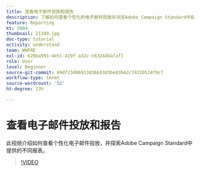 ```yaml
---
title: 查看电子邮件投放和报告
description: 了解如何查看个性化的电子邮件投放并浏览Adobe Campaign Standard中提供的不同报表。
feature: Reporting
kt: 3904
thumbnail: 21389.jpg
doc-type: tutorial
activity: understand
team: WWFRE
exl-id: 629ba991-4e5c-419f-a32c-c632445afaf1
role: User
level: Beginner
source-git-commit: 89df23d00913d36b93d3be03b62c74320524f9c7
workflow-type: tm+mt
source-wordcount: '52'
ht-degree: 23%

---
```


# 查看电子邮件投放和报告

此视频介绍如何查看个性化电子邮件投放，并探索Adobe Campaign Standard中提供的不同报表。

>[!VIDEO](https://video.tv.adobe.com/v/21389?quality=12&learn=on)
